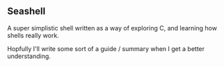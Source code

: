 ## Seashell

A super simplistic shell written as a way of exploring C, and learning how
shells really work. 

Hopfully I'll write some sort of a guide / summary when I get a better
understanding.
